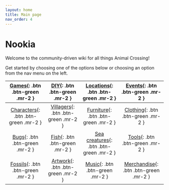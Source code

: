 ```yaml
---
layout: home
title: Main page
nav_order: 4
---
```


# Nookia

Welcome to the community-driven wiki for all things Animal Crossing!

Get started by choosing one of the options below or choosing an option from the nav menu on the left.

[Games](/wiki/Category/Video_games.html){: .btn .btn-green .mr-2 } | [DIY](/wiki/DIY.html){: .btn .btn-green .mr-2 } | [Locations](/wiki/Category/Locations.html){: .btn .btn-green .mr-2 } | [Events](/wiki/Category/Events.html){: .btn .btn-green .mr-2 }
:---: | :---: | :---: | :---:
[Characters](/wiki/Category/Special_characters.html){: .btn .btn-green .mr-2 } | [Villagers](/wiki/List_of_villagers.html){: .btn .btn-green .mr-2 } | [Furniture](/wiki/Category/Furniture.html){: .btn .btn-green .mr-2 } | [Clothing](/wiki/Category/Clothing.html/){: .btn .btn-green .mr-2 }
[Bugs](/wiki/Bug.html){: .btn .btn-green .mr-2 } | [Fish](/wiki/Fish.html){: .btn .btn-green .mr-2 } | [Sea creatures](/wiki/Sea_creature.html){: .btn .btn-green .mr-2 } | [Tools](/wiki/Tool.html){: .btn .btn-green .mr-2 }
[Fossils](/wiki/Category/Fossils.html){: .btn .btn-green .mr-2 } | [Artwork](/wiki/Category/Artwork.html){: .btn .btn-green .mr-2 } | [Music](/wiki/Category/Music.html){: .btn .btn-green .mr-2 } | [Merchandise](/wiki/Merchandise.html){: .btn .btn-green .mr-2 }